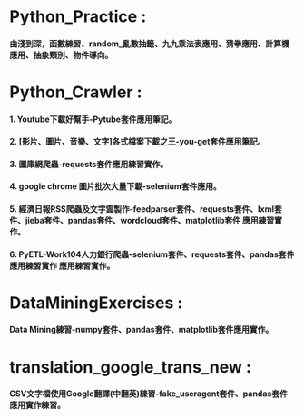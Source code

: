 # Python_Practice :
#### 由淺到深，函數練習、random_亂數抽籤、九九乘法表應用、猜拳應用、計算機應用、抽象類別、物件導向。

# Python_Crawler :
#### 1. Youtube下載好幫手-Pytube套件應用筆記。
#### 2. [影片、圖片、音樂、文字]各式檔案下載之王-you-get套件應用筆記。
#### 3. 圖庫網爬蟲-requests套件應用練習實作。
#### 4. google chrome 圖片批次大量下載-selenium套件應用。
#### 5. 經濟日報RSS爬蟲及文字雲製作-feedparser套件、requests套件、lxml套件、jieba套件、pandas套件、wordcloud套件、matplotlib套件 應用練習實作。
#### 6. PyETL-Work104人力銀行爬蟲-selenium套件、requests套件、pandas套件應用練習實作 應用練習實作。

# DataMiningExercises :
#### Data Mining練習-numpy套件、pandas套件、matplotlib套件應用實作。

# translation_google_trans_new :
#### CSV文字檔使用Google翻譯(中翻英)練習-fake_useragent套件、pandas套件應用實作練習。
